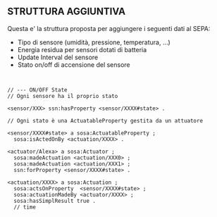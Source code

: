 

## STRUTTURA AGGIUNTIVA

Questa e' la struttura proposta per aggiungere i seguenti dati al SEPA:

- Tipo di sensore (umidità, pressione, temperatura, ...)
- Energia residua per sensori dotati di batteria
- Update Interval del sensore
- Stato on/off di accensione del sensore

```sparql


// --- ON/OFF State
// Ogni sensore ha il proprio stato

<sensor/XXX> ssn:hasProperty <sensor/XXXX#state> . 

// Ogni stato è una ActuatableProperty gestita da un attuatore

<sensor/XXXX#state> a sosa:ActuatableProperty ;
  sosa:isActedOnBy <actuation/XXXX> .

<actuator/Alexa> a sosa:Actuator ;
  sosa:madeActuation <actuation/XXX0> ;
  sosa:madeActuation <actuation/XXX1> ;
  ssn:forProperty <sensor/XXXX#state> .

<actuation/XXXX> a sosa:Actuation ;
  sosa:actsOnProperty  <sensor/XXXX#state> ;
  sosa:actuationMadeBy <actuator/XXXX> ; 
  sosa:hasSimplResult true .
  // time

```
